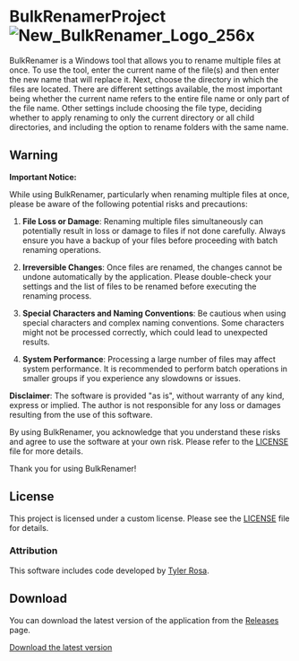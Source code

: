 # BulkRenamerProject ‎ ‎ ‎ ‎ ‎ ‎ ‎ ‎ ‎ ‎ ‎‎‎![New_BulkRenamer_Logo_256x](https://github.com/TylersHub/BulkRenamer/assets/125721050/96903f9b-8d73-40f2-8aaa-2e622680c8c0)

BulkRenamer is a Windows tool that allows you to rename multiple files at once. To use the tool, enter the current name of the file(s) and then enter the new name that will replace it. Next, choose the directory in which the files are located. There are different settings available, the most important being whether the current name refers to the entire file name or only part of the file name. Other settings include choosing the file type, deciding whether to apply renaming to only the current directory or all child directories, and including the option to rename folders with the same name.

## Warning

**Important Notice:**

While using BulkRenamer, particularly when renaming multiple files at once, please be aware of the following potential risks and precautions:

1. **File Loss or Damage**: Renaming multiple files simultaneously can potentially result in loss or damage to files if not done carefully. Always ensure you have a backup of your files before proceeding with batch renaming operations.

2. **Irreversible Changes**: Once files are renamed, the changes cannot be undone automatically by the application. Please double-check your settings and the list of files to be renamed before executing the renaming process.

3. **Special Characters and Naming Conventions**: Be cautious when using special characters and complex naming conventions. Some characters might not be processed correctly, which could lead to unexpected results.

4. **System Performance**: Processing a large number of files may affect system performance. It is recommended to perform batch operations in smaller groups if you experience any slowdowns or issues.

**Disclaimer**: The software is provided "as is", without warranty of any kind, express or implied. The author is not responsible for any loss or damages resulting from the use of this software.

By using BulkRenamer, you acknowledge that you understand these risks and agree to use the software at your own risk. Please refer to the [LICENSE](LICENSE) file for more details.

Thank you for using BulkRenamer!

## License

This project is licensed under a custom license. Please see the [LICENSE](LICENSE) file for details.

### Attribution

This software includes code developed by [Tyler Rosa](https://github.com/TylersHub).

## Download

You can download the latest version of the application from the [Releases](https://github.com/TylersHub/BulkRenamer/releases) page.

[Download the latest version](https://github.com/TylersHub/BulkRenamer/releases/download/v2.2.2/BulkRenamer_Release_x64.exe)
